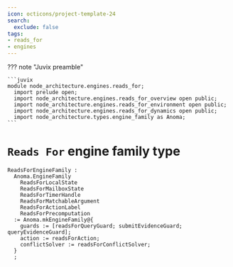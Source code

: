 ```yaml
---
icon: octicons/project-template-24
search:
  exclude: false
tags:
- reads_for
- engines
---
```


??? note "Juvix preamble"

    ```juvix
    module node_architecture.engines.reads_for;
      import prelude open;
      import node_architecture.engines.reads_for_overview open public;
      import node_architecture.engines.reads_for_environment open public;
      import node_architecture.engines.reads_for_dynamics open public;
      import node_architecture.types.engine_family as Anoma;
    ```

# `Reads For` engine family type

<!-- --8<-- [start:reads-for-engine-family] -->
```juvix
ReadsForEngineFamily :
  Anoma.EngineFamily
    ReadsForLocalState
    ReadsForMailboxState
    ReadsForTimerHandle
    ReadsForMatchableArgument
    ReadsForActionLabel
    ReadsForPrecomputation
  := Anoma.mkEngineFamily@{
    guards := [readsForQueryGuard; submitEvidenceGuard; queryEvidenceGuard];
    action := readsForAction;
    conflictSolver := readsForConflictSolver;
  }
  ;
```
<!-- --8<-- [end:reads-for-engine-family] -->
